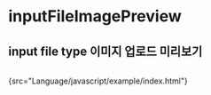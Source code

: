 # inputFileImagePreview

## input file type 이미지 업로드 미리보기


```html
```
{src="Language/javascript/example/index.html"}

